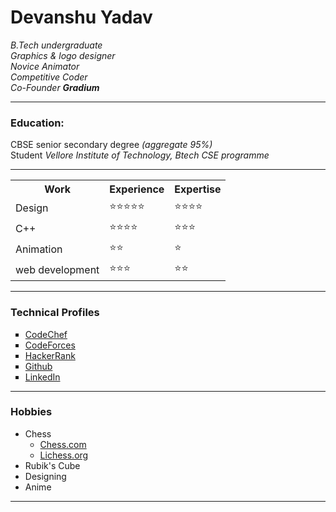 <html lang="en">
<head>
    <meta charset="UTF-8" />
    <meta http-equiv="X-UA-Compatible" content="IE=edge" />
    <meta name="viewport" content="width=device-width, initial-scale=1.0" />
    <link rel="stylesheet" href="styles.css">
</head>
<body>
    <!-- top section-->
    <h1>Devanshu Yadav</h1>
    <em>
        B.Tech undergraduate<br>
        Graphics & logo designer<br>
        Novice Animator<br />
        Competitive Coder<br>
        Co-Founder <strong>Gradium</strong></em>
    <!-- education section-->
    <hr>
    <h3>Education:</h3>
    CBSE senior secondary degree<em> (aggregate 95%)</em><br>
    Student <em>Vellore Institute of Technology, Btech CSE programme</em>
    </p>
    <!-- experience-->
    <hr>
    <table cellspacing=10>
        <tr>
            <th>Work</th>
            <th>Experience</th>
            <th>Expertise</th>
        </tr>
        <tr>
            <td>Design</td>
            <td>⭐⭐⭐⭐⭐</td>
            <td>⭐⭐⭐⭐</td>
        </tr>
        <tr>
            <td>C++</td>
            <td>⭐⭐⭐⭐</td>
            <td>⭐⭐⭐</td>
        </tr>
        <tr>
            <td>Animation</td>
            <td>⭐⭐</td>
            <td>⭐</td>
        </tr>
        <tr>
            <td>web development</td>
            <td>⭐⭐⭐</td>
            <td>⭐⭐</td>
        </tr>
    </table>
    <hr>
    <!-- competitive profiles section-->
    <h3>Technical Profiles</h3>
    <ul type="square" class="list">
        <li>
            <a href="https://www.codechef.com/users/devanshuyadav" target="blank">CodeChef</a>
        </li>
        <li>
            <a href="https://codeforces.com/profile/devanshuyadav1611" target="blank">CodeForces</a>
        </li>
        <li>
            <a href="https://www.hackerrank.com/devanshuyadav161" target="blank">HackerRank</a>
        </li>
        <li>
            <a href="https://github.com/devanshuyadav" target="blank">Github</a>
        </li>
        <li>
            <a href="https://www.linkedin.com/in/devanshu-yadav-1635991b4/" target="blank">LinkedIn</a>
        </li>
    </ul>
    <hr>
    <!-- Hobbies section-->
    <h3>Hobbies</h3>
    <p>
    <ul>
        <li>Chess
            <ul>
                <li>
                    <a href="https://www.chess.com/member/devanshugod" target="_blank">Chess.com</a>
                </li>
                <li>
                    <a href="https://lichess.org/@/devanshugod" target="_blank">Lichess.org</a>
                </li>
            </ul>
        </li>
        <li>Rubik's Cube</li>
        <li>Designing</li>
        <li>Anime</li>
    </ul>
    <hr>
    </body>
    </html>
